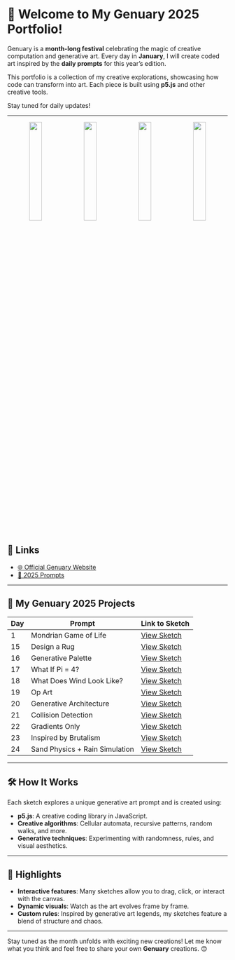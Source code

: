 # 🌟 Welcome to My Genuary 2025 Portfolio!

Genuary is a **month-long festival** celebrating the magic of creative computation and generative art. Every day in **January**, I will create coded art inspired by the **daily prompts** for this year’s edition.

This portfolio is a collection of my creative explorations, showcasing how code can transform into art. Each piece is built using **p5.js** and other creative tools.

Stay tuned for daily updates!

---

<p align="center">
  <img src="https://github.com/user-attachments/assets/f79df527-b093-4195-817f-9576b50ad8b4" width="24%">
  <img src="https://github.com/user-attachments/assets/221dc87a-9a0e-4e3d-bf6f-11f9cea100f1" width="24%">
  <img src="https://github.com/user-attachments/assets/06dcb757-5d21-49d1-953a-3c606a5e26ef" width="24%">
  <img src="https://github.com/user-attachments/assets/d90f7b81-188e-47c8-bf04-639a5f6e0194" width="24%">
</p>

## 🔗 Links

- [🌐 Official Genuary Website](https://genuary.art)  
- [📜 2025 Prompts](https://genuary.art/prompts)

---

## 📅 My Genuary 2025 Projects

| Day  | Prompt                         | Link to Sketch |
|------|--------------------------------|---------------|
| 1    | Mondrian Game of Life         | [View Sketch](https://github.com/uditagowdety/genuary-2025/blob/main/01-mondrian-gol.js) |
| 15   | Design a Rug                   | [View Sketch](https://github.com/uditagowdety/genuary-2025/blob/main/15-rug.js) |
| 16   | Generative Palette             | [View Sketch](https://github.com/uditagowdety/genuary-2025/blob/main/16-genpalette.js) |
| 17   | What If Pi = 4?                | [View Sketch](https://github.com/uditagowdety/genuary-2025/blob/main/17-pi4.js) |
| 18   | What Does Wind Look Like?      | [View Sketch](https://github.com/uditagowdety/genuary-2025/blob/main/18-windblume.js) |
| 19   | Op Art                         | [View Sketch](https://github.com/uditagowdety/genuary-2025/blob/main/19-op-art.js) |
| 20   | Generative Architecture        | [View Sketch](https://github.com/uditagowdety/genuary-2025/blob/main/20-gen-archi.js) |
| 21   | Collision Detection            | [View Sketch](https://github.com/uditagowdety/genuary-2025/blob/main/21-collisions.js) |
| 22   | Gradients Only                 | [View Sketch](https://github.com/uditagowdety/genuary-2025/blob/main/22-gradients.js) |
| 23   | Inspired by Brutalism          | [View Sketch](https://github.com/uditagowdety/genuary-2025/blob/main/23-brutalist-transforms.js) |
| 24   | Sand Physics + Rain Simulation | [View Sketch](https://github.com/uditagowdety/genuary-2025/blob/main/24-sandrain.js) |

---

## 🛠 How It Works

Each sketch explores a unique generative art prompt and is created using:
- **p5.js**: A creative coding library in JavaScript.
- **Creative algorithms**: Cellular automata, recursive patterns, random walks, and more.
- **Generative techniques**: Experimenting with randomness, rules, and visual aesthetics.

---

## 🎨 Highlights

- **Interactive features**: Many sketches allow you to drag, click, or interact with the canvas.
- **Dynamic visuals**: Watch as the art evolves frame by frame.
- **Custom rules**: Inspired by generative art legends, my sketches feature a blend of structure and chaos.

---

Stay tuned as the month unfolds with exciting new creations! Let me know what you think and feel free to share your own **Genuary** creations. 😊
